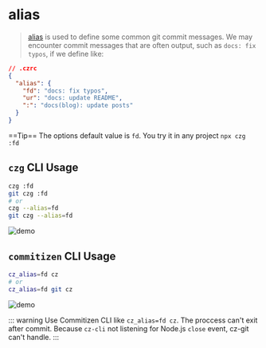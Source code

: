 # alias

> [alias](/config/engineer.html#alias) is used to define some common git commit messages. We may encounter commit messages that are often output, such as `docs: fix typos`, if we define like:

```json
// .czrc
{
  "alias": {
    "fd": "docs: fix typos",
    "ur": "docs: update README",
    ":": "docs(blog): update posts"
  }
}
```

==Tip== The options default value is `fd`. You try it in any project `npx czg :fd`

## `czg` CLI Usage

```sh
czg :fd
git czg :fd
# or
czg --alias=fd
git czg --alias=fd
```

![demo](https://user-images.githubusercontent.com/40693636/176847992-23cbc56c-5487-4679-a84a-b4fe38a32b34.gif)

## `commitizen` CLI Usage

```sh
cz_alias=fd cz
# or
cz_alias=fd git cz
```

![demo](https://user-images.githubusercontent.com/40693636/176701915-3f57721a-a54b-4e23-8de6-4d205e01ef9f.gif)

::: warning
Use Commitizen CLI like `cz_alias=fd cz`. The proccess can't exit after commit. Because `cz-cli` not listening for Node.js `close` event, cz-git can't handle.
:::
